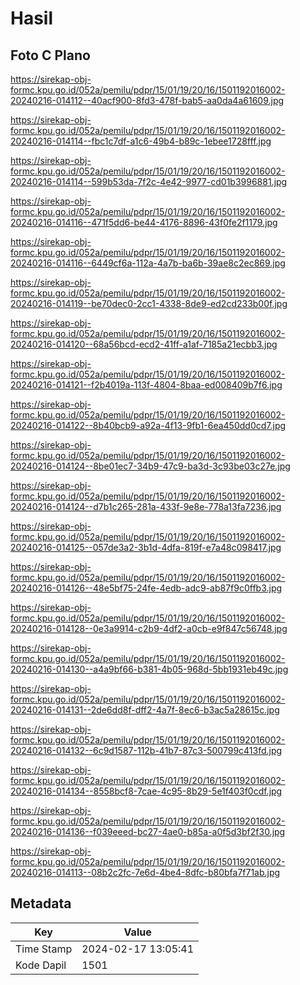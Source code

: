 # Hasil

## Foto C Plano

https://sirekap-obj-formc.kpu.go.id/052a/pemilu/pdpr/15/01/19/20/16/1501192016002-20240216-014112--40acf900-8fd3-478f-bab5-aa0da4a61609.jpg

https://sirekap-obj-formc.kpu.go.id/052a/pemilu/pdpr/15/01/19/20/16/1501192016002-20240216-014114--fbc1c7df-a1c6-49b4-b89c-1ebee1728fff.jpg

https://sirekap-obj-formc.kpu.go.id/052a/pemilu/pdpr/15/01/19/20/16/1501192016002-20240216-014114--599b53da-7f2c-4e42-9977-cd01b3996881.jpg

https://sirekap-obj-formc.kpu.go.id/052a/pemilu/pdpr/15/01/19/20/16/1501192016002-20240216-014116--471f5dd6-be44-4176-8896-43f0fe2f1179.jpg

https://sirekap-obj-formc.kpu.go.id/052a/pemilu/pdpr/15/01/19/20/16/1501192016002-20240216-014116--6449cf6a-112a-4a7b-ba6b-39ae8c2ec869.jpg

https://sirekap-obj-formc.kpu.go.id/052a/pemilu/pdpr/15/01/19/20/16/1501192016002-20240216-014119--be70dec0-2cc1-4338-8de9-ed2cd233b00f.jpg

https://sirekap-obj-formc.kpu.go.id/052a/pemilu/pdpr/15/01/19/20/16/1501192016002-20240216-014120--68a56bcd-ecd2-41ff-a1af-7185a21ecbb3.jpg

https://sirekap-obj-formc.kpu.go.id/052a/pemilu/pdpr/15/01/19/20/16/1501192016002-20240216-014121--f2b4019a-113f-4804-8baa-ed008409b7f6.jpg

https://sirekap-obj-formc.kpu.go.id/052a/pemilu/pdpr/15/01/19/20/16/1501192016002-20240216-014122--8b40bcb9-a92a-4f13-9fb1-6ea450dd0cd7.jpg

https://sirekap-obj-formc.kpu.go.id/052a/pemilu/pdpr/15/01/19/20/16/1501192016002-20240216-014124--8be01ec7-34b9-47c9-ba3d-3c93be03c27e.jpg

https://sirekap-obj-formc.kpu.go.id/052a/pemilu/pdpr/15/01/19/20/16/1501192016002-20240216-014124--d7b1c265-281a-433f-9e8e-778a13fa7236.jpg

https://sirekap-obj-formc.kpu.go.id/052a/pemilu/pdpr/15/01/19/20/16/1501192016002-20240216-014125--057de3a2-3b1d-4dfa-819f-e7a48c098417.jpg

https://sirekap-obj-formc.kpu.go.id/052a/pemilu/pdpr/15/01/19/20/16/1501192016002-20240216-014126--48e5bf75-24fe-4edb-adc9-ab87f9c0ffb3.jpg

https://sirekap-obj-formc.kpu.go.id/052a/pemilu/pdpr/15/01/19/20/16/1501192016002-20240216-014128--0e3a9914-c2b9-4df2-a0cb-e9f847c56748.jpg

https://sirekap-obj-formc.kpu.go.id/052a/pemilu/pdpr/15/01/19/20/16/1501192016002-20240216-014130--a4a9bf66-b381-4b05-968d-5bb1931eb49c.jpg

https://sirekap-obj-formc.kpu.go.id/052a/pemilu/pdpr/15/01/19/20/16/1501192016002-20240216-014131--2de6dd8f-dff2-4a7f-8ec6-b3ac5a28615c.jpg

https://sirekap-obj-formc.kpu.go.id/052a/pemilu/pdpr/15/01/19/20/16/1501192016002-20240216-014132--6c9d1587-112b-41b7-87c3-500799c413fd.jpg

https://sirekap-obj-formc.kpu.go.id/052a/pemilu/pdpr/15/01/19/20/16/1501192016002-20240216-014134--8558bcf8-7cae-4c95-8b29-5e1f403f0cdf.jpg

https://sirekap-obj-formc.kpu.go.id/052a/pemilu/pdpr/15/01/19/20/16/1501192016002-20240216-014136--f039eeed-bc27-4ae0-b85a-a0f5d3bf2f30.jpg

https://sirekap-obj-formc.kpu.go.id/052a/pemilu/pdpr/15/01/19/20/16/1501192016002-20240216-014113--08b2c2fc-7e6d-4be4-8dfc-b80bfa7f71ab.jpg


## Metadata

| Key        | Value               |
| ---------- | ------------------- |
| Time Stamp | 2024-02-17 13:05:41 |
| Kode Dapil | 1501                |



